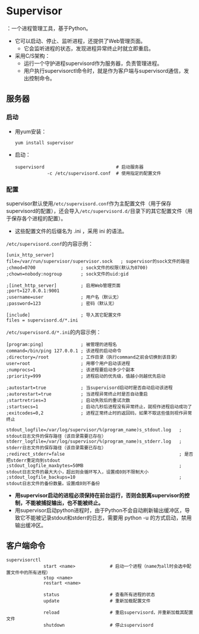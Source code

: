 # Supervisor

：一个进程管理工具，基于Python。
- 它可以启动、停止、监听进程，还提供了Web管理页面。
  - 它会监听进程的状态，发现进程异常终止时就立即重启。
- 采用C/S架构：
  - 运行一个守护进程supervisord作为服务器，负责管理进程。
  - 用户执行supervisorctl命令时，就是作为客户端与supervisord通信，发出控制命令。

## 服务器

### 启动

- 用yum安装：
    ```shell
    yum install supervisor
    ```
- 启动：
    ```shell
    supervisord                           # 启动服务器
                -c /etc/supervisord.conf  # 使用指定的配置文件
    ```

### 配置

supervisor默认使用`/etc/supervisord.conf`作为主配置文件（用于保存supervisord的配置），还会导入`/etc/supervisord.d/`目录下的其它配置文件（用于保存各个进程的配置）。
- 这些配置文件的后缀名为 .ini ，采用 ini 的语法。

`/etc/supervisord.conf`的内容示例：
```
[unix_http_server]
file=/var/run/supervisor/supervisor.sock   ; supervisor的sock文件的路径
;chmod=0700                 ; sock文件的权限(默认为0700)
;chown=nobody:nogroup       ; sock文件的uid:gid

;[inet_http_server]         ; 启用Web管理页面
;port=127.0.0.1:9001
;username=user              ; 用户名（默认无）
;password=123               ; 密码（默认无）

[include]                   ; 导入其它配置文件
files = supervisord.d/*.ini
```

`/etc/supervisord.d/*.ini`的内容示例：
```
[program:ping]              ; 被管理的进程名
command=/bin/ping 127.0.0.1 ; 该进程的启动命令
;directory=/root            ; 工作目录（执行command之前会切换到该目录）
user=root                   ; 用哪个用户启动该进程
;numprocs=1                 ; 该进程要启动多少个副本
;priority=999               ; 进程启动的优先级，值越小则越优先启动

;autostart=true             ; 当supervisord启动时是否自动启动该进程
;autorestart=true           ; 当进程异常终止时是否自动重启
;startretries=3             ; 启动失败后的重试次数
;startsecs=1                ; 启动几秒后进程没有异常终止，就视作进程启动成功了
;exitcodes=0,2              ; 进程正常终止时的返回码，如果不取这些值则视作异常终止

stdout_logfile=/var/log/supervisor/%(program_name)s_stdout.log   ; stdout日志文件的保存路径（该目录需要已存在）
stderr_logfile=/var/log/supervisor/%(program_name)s_stderr.log   ; stderr日志文件的保存路径（该目录需要已存在）
;redirect_stderr=false                                           ; 是否把stderr重定向到stdout
;stdout_logfile_maxbytes=50MB                                    ; stdout日志文件的最大大小，超出则会循环写入，设置成0则不限制大小
;stdout_logfile_backups=10                                       ; stdout日志文件的备份数量。设置成0则不备份
```
- **用supervisor启动的进程必须保持在前台运行，否则会脱离supervisor的控制，不能被捕捉输出，也不能被终止。**
- 用supervisor启动python进程时，由于Python不会自动刷新输出缓冲区，导致它不能被记录stdout和stderr的日志，需要用 python -u 的方式启动，禁用输出缓冲区。

## 客户端命令

```shell
supervisorctl
              start <name>             # 启动一个进程（name为all时会选中配置文件中的所有进程）
              stop <name>
              restart <name>

              status                   # 查看所有进程的状态
              update                   # 重新加载配置文件

              reload                   # 重启supervisord，并重新加载其配置文件
              shutdown                 # 停止supervisord
```
